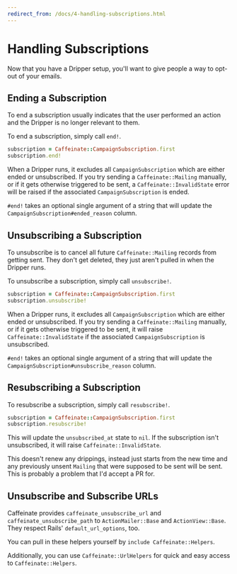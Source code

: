 ```yaml
---
redirect_from: /docs/4-handling-subscriptions.html
---
```


# Handling Subscriptions

Now that you have a Dripper setup, you'll want to give people a way to opt-out of your emails.

## Ending a Subscription

To end a subscription usually indicates that the user performed an action and the Dripper is no longer relevant to them.

To end a subscription, simply call `end!`. 

```ruby 
subscription = Caffeinate::CampaignSubscription.first
subscription.end!
```

When a Dripper runs, it excludes all `CampaignSubscription` which are either ended or unsubscribed. If you try sending a 
`Caffeinate::Mailing` manually, or if it gets otherwise triggered to be sent, a `Caffeinate::InvalidState` 
error will be raised if the associated `CampaignSubscription` is ended.

`#end!` takes an optional single argument of a string that will update the `CampaignSubscription#ended_reason` column.
 
## Unsubscribing a Subscription

To unsubscribe is to cancel all future `Caffeinate::Mailing` records from getting sent. They don't get deleted, they 
just aren't pulled in when the Dripper runs. 

To unsubscribe a subscription, simply call `unsubscribe!`. 

```ruby 
subscription = Caffeinate::CampaignSubscription.first
subscription.unsubscribe!
```

When a Dripper runs, it excludes all `CampaignSubscription` which are either ended or unsubscribed. If you try sending a 
`Caffeinate::Mailing` manually, or if it gets otherwise triggered to be sent, it will raise 
`Caffeinate::InvalidState` if the associated `CampaignSubscription` is unsubscribed.

`#end!` takes an optional single argument of a string that will update the `CampaignSubscription#unsubscribe_reason` column.

## Resubscribing a Subscription

To resubscribe a subscription, simply call `resubscribe!`. 

```ruby 
subscription = Caffeinate::CampaignSubscription.first
subscription.resubscribe!
```

This will update the `unsubscribed_at` state to `nil`. If the subscription isn't unsubscribed, it will raise
`Caffeinate::InvalidState`.

This doesn't renew any drippings, instead just starts from the new time and any previously unsent `Mailing` that were 
supposed to be sent will be sent. This is probably a problem that I'd accept a PR for.

## Unsubscribe and Subscribe URLs

Caffeinate provides `caffeinate_unsubscribe_url` and `caffeinate_unsubscribe_path` to `ActionMailer::Base`
and `ActionView::Base`. They respect Rails' `default_url_options`, too.

You can pull in these helpers yourself by `include Caffeinate::Helpers`.

Additionally, you can use `Caffeinate::UrlHelpers` for quick and easy access to `Caffeinate::Helpers`.
